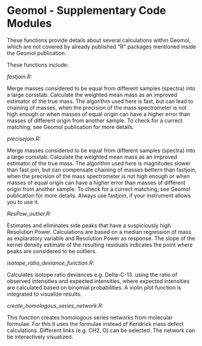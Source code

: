 # Geomol - Supplementary Code Modules

These functions provide details about several calculations within Geomol, which are not covered by already published "R" packages mentioned inside the Geomol publication.

These functions include:

*fastjoin.R:* 

Merge masses considered to be equal from different samples (spectra) into a large corsstab. Calculate the weighted mean mass as an improved estimator of the true mass. The algorithm used here is fast, but can lead to chaining of masses, when the precision of the mass spectrometer is not high enough or when masses of equal origin can have a higher error than masses of different origin from another sample. To check for a currect matching, see Geomol publication for more details.

*precisejoin.R:* 

Merge masses considered to be equal from different samples (spectra) into a large corsstab. Calculate the weighted mean mass as an improved estimator of the true mass. The algorithm used here is magnitudes slower than fast join, but can compensate chaining of masses bettern than fastjoin, when the precision of the mass spectrometer is not high enough or when masses of equal origin can have a higher error than masses of different origin from another sample. To check for a currect matching, see Geomol publication for more details.
Always use fastjoin, if your instrument allows you to use it.

*ResPow_outlier.R:*

Estimates and eliminates side peaks that have a suspiciously high Resolution Power. Calculations are based on a median regression of mass as explaratory variable and Resolution Power as response. The slope of the kernel density estimate of the resulting residuals indicates the point where peaks are considered to be outliers. 

*isotope_ratio_deviance_function.R:*

Calculates isotope ratio deviances e.g. Delta-C-13. using the ratio of observed intensities and expected intensities, where expected intensities are calculated based on binomial probabilities. A violin plot function is integrated to visualize results. 

*create_homologous_series_network.R:*

This function creates homologous series networks from molecular formulae. For this it uses the formulae instead of Kendrick mass defect calculations. Different links (e.g. CH2, O) can be selected. The network can be interactively visualized. 



